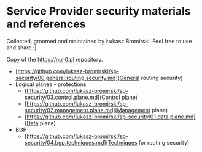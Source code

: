 # Service Provider security materials and references
Collected, groomed and maintained by Łukasz Bromirski. Feel free to use and share :)

Copy of the https://null0.pl repository.

* [https://github.com/lukasz-bromirski/sp-security/00.general.routing.security.md](General routing security)
* Logical planes - protections
  * [https://github.com/lukasz-bromirski/sp-security/03.control.plane.md](Control plane)
  * [https://github.com/lukasz-bromirski/sp-security/02.management.plane.md](Management plane)
  * [https://github.com/lukasz-bromirski/sp-security/01.data.plane.md](Data plane)
* BGP
  * [https://github.com/lukasz-bromirski/sp-security/04.bgp.techniques.md](Techniques for routing security)
